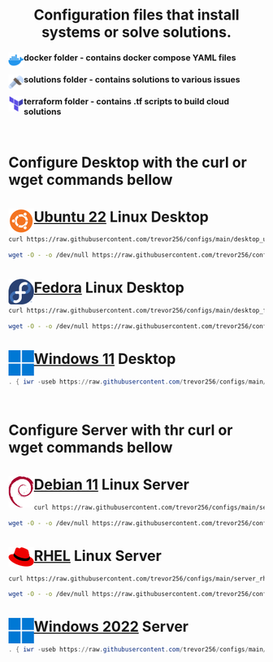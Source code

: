 # <h1 align="center">Configuration files that install systems or solve solutions.</h1>
### <img align="left" width="30px" src="https://raw.githubusercontent.com/trevor256/trevor256/main/imgs/docker.svg"> docker folder - contains docker compose YAML files

### <img align="left" width="30px" src="https://raw.githubusercontent.com/trevor256/trevor256/main/imgs/solutions.svg"> solutions folder - contains solutions to various issues

###  <img align="left" width="30px" src="https://raw.githubusercontent.com/trevor256/trevor256/main/imgs/terraform.svg"> terraform folder - contains .tf scripts to build cloud solutions 

</br>

### <h1>Configure Desktop with the curl or wget commands bellow</h1>
# [Ubuntu 22](https://ubuntu.com/download/desktop) Linux Desktop<img align="left" width="50px" src="https://raw.githubusercontent.com/trevor256/trevor256/main/imgs/Ubuntu.svg">
```bash
curl https://raw.githubusercontent.com/trevor256/configs/main/desktop_ubuntu.sh | sudo sh
```
```bash
wget -O - -o /dev/null https://raw.githubusercontent.com/trevor256/configs/main/desktop_ubuntu.sh | sudo sh
```

# [Fedora](https://getfedora.org) Linux Desktop<img align="left" width="50px" src="https://raw.githubusercontent.com/trevor256/trevor256/main/imgs/fedora.svg">
```bash
curl https://raw.githubusercontent.com/trevor256/configs/main/desktop_fedora.sh | sudo sh
```
```bash
wget -O - -o /dev/null https://raw.githubusercontent.com/trevor256/configs/main/desktop_fedora.sh | sudo sh
```

# [Windows 11](https://www.microsoft.com/software-download/windows11) Desktop <img align="left" width="50px" src="https://raw.githubusercontent.com/trevor256/trevor256/main/imgs/Windows.svg">
```powershell
. { iwr -useb https://raw.githubusercontent.com/trevor256/configs/main/desktop_windows.ps1 } | iex; install
```
</br>

### <h1>Configure Server with thr curl or wget commands bellow</h1>
# [Debian 11](https://cdimage.debian.org/debian-cd/current/amd64/iso-cd/debian-11.3.0-amd64-netinst.iso) Linux Server <img align="left" width="50px" src="https://raw.githubusercontent.com/trevor256/trevor256/main/imgs/debian.svg">
```bash
curl https://raw.githubusercontent.com/trevor256/configs/main/server_debian.sh | sudo sh
```
```bash
wget -O - -o /dev/null https://raw.githubusercontent.com/trevor256/configs/main/server_debian.sh | sudo sh
```
# [RHEL](https://developers.redhat.com/products/rhel/download) Linux Server <img align="left" width="50px" src="https://raw.githubusercontent.com/trevor256/trevor256/main/imgs/rhel.svg">
```bash
curl https://raw.githubusercontent.com/trevor256/configs/main/server_rhel.sh | sudo sh
```
```bash
wget -O - -o /dev/null https://raw.githubusercontent.com/trevor256/configs/main/server_rhel.sh | sudo sh
```
# [Windows 2022](https://www.microsoft.com/en-us/windows-server/triald) Server <img align="left" width="50px" src="https://raw.githubusercontent.com/trevor256/trevor256/main/imgs/Windows.svg">
```powershell
. { iwr -useb https://raw.githubusercontent.com/trevor256/configs/main/server_windows.ps1 } | iex; install
```
